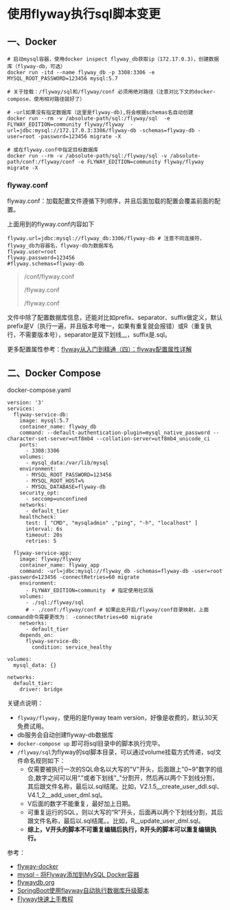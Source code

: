 # 使用flyway执行sql脚本变更

## 一、Docker
```
# 启动mysql容器，使用docker inspect flyway_db获取ip（172.17.0.3)，创建数据库（flyway-db，可选）
docker run -itd --name flyway_db -p 3308:3306 -e MYSQL_ROOT_PASSWORD=123456 mysql:5.7

# 关于挂载：/flyway/sql和/flyway/conf 必须用绝对路径（注意对比下文的docker-compose，使用相对路径就好了）

# -url如果没有指定数据库（这里是flyway-db),将会根据schemas名自动创建
docker run --rm -v /absolute-path/sql:/flyway/sql  -e FLYWAY_EDITION=community flyway/flyway  -url=jdbc:mysql://172.17.0.3:3306/flyway-db -schemas=flyway-db -user=root -password=123456 migrate -X

# 或在flyway.conf中指定目标数据库
docker run --rm -v /absolute-path/sql:/flyway/sql -v /absolute-path/conf:/flyway/conf -e FLYWAY_EDITION=community flyway/flyway migrate -X
```

### flyway.conf

flyway.conf：加载配置文件遵循下列顺序，并且后面加载的配置会覆盖前面的配置。

上面用到的flyway.conf内容如下

```shell
flyway.url=jdbc:mysql://flyway_db:3306/flyway-db # 注意不同连接符，flyway_db为容器名，flyway-db为数据库名
flyway.user=root
flyway.password=123456
#flyway.schemas=flyway-db
```

> <install-dir>/conf/flyway.conf
>
> <user-home>/flyway.conf
>
> <current-dir>/flyway.conf
>
文件中除了配置数据库信息，还能对比如prefix、separator、suffix做定义，默认prefix是V（执行一遍，并且版本号唯一，如果有重复就会报错）或R（重复执行，不需要版本号），separator是双下划线__，suffix是.sql。

更多配置属性参考：[flyway从入门到精通（四）：flyway配置属性详解](https://www.jianshu.com/p/2c5679f268f9)

## 二、Docker Compose
docker-compose.yaml

```shell
version: '3'
services:
  flyway-service-db:
    image: mysql:5.7
    container_name: flyway_db
    command: --default-authentication-plugin=mysql_native_password --character-set-server=utf8mb4 --collation-server=utf8mb4_unicode_ci
    ports:
      - 3308:3306
    volumes: 
      - mysql_data:/var/lib/mysql      
    environment:
      - MYSQL_ROOT_PASSWORD=123456
      - MYSQL_ROOT_HOST=%
      - MYSQL_DATABASE=flyway-db
    security_opt:
      - seccomp=unconfined
    networks: 
      - default_tier
    healthcheck:
      test: [ "CMD", "mysqladmin" ,"ping", "-h", "localhost" ]
      interval: 6s
      timeout: 20s
      retries: 5

  flyway-service-app:
    image: flyway/flyway
    container_name: flyway_app
    command: -url=jdbc:mysql://flyway_db -schemas=flyway-db -user=root -password=123456 -connectRetries=60 migrate
    environment:
      - FLYWAY_EDITION=community  # 指定使用社区版
    volumes:
      - ./sql:/flyway/sql
      # - ./conf:/flyway/conf # 如果此处开启/flyway/conf目录映射，上面command命令需要更改为： -connectRetries=60 migrate
    networks: 
      - default_tier
    depends_on:
      flyway-service-db:
        condition: service_healthy

volumes:
  mysql_data: {}
        
networks: 
  default_tier:
    driver: bridge  
```

关键点说明：
* `flyway/flyway`，使用的是flyway team version，好像是收费的，默认30天免费试用。
* db服务会自动创建flyway-db数据库
* `docker-compose up` 即可将sql目录中的脚本执行完毕。
* `/flyway/sql`为flyway的sql脚本目录，可以通过volume挂载方式传递，sql文件命名规则如下：
  - 仅需要被执行一次的SQL命名以大写的"V"开头，后面跟上"0~9"数字的组合,数字之间可以用“.”或者下划线"_"分割开，然后再以两个下划线分割，其后跟文件名称，最后以.sql结尾。比如，V2.1.5__create_user_ddl.sql、V4.1_2__add_user_dml.sql。
  - V后面的数字不能重复，最好加上日期。
  - 可重复运行的SQL，则以大写的“R”开头，后面再以两个下划线分割，其后跟文件名称，最后以.sql结尾。。比如，R__update_user_dml.sql。
  - **综上，V开头的脚本不可重复编辑后执行，R开头的脚本可以重复编辑执行。**

参考：
* [flyway-docker](https://github.com/flyway/flyway-docker)
* [mysql - 将Flyway添加到MySQL Docker容器](https://www.coder.work/article/2485225)
* [flywaydb.org](https://flywaydb.org/documentation/usage/commandline/#download-and-installation)
* [SpringBoot使用flayway自动执行数据库升级脚本](https://cloud.tencent.com/developer/article/1399841)
* [Flyway快速上手教程](https://www.jianshu.com/p/567a8a161641)